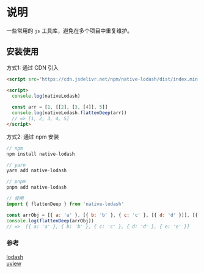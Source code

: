 # 说明
一些常用的 `js` 工具库，避免在多个项目中重复维护。

## 安装使用
方式1: 通过 CDN 引入
```html
<script src="https://cdn.jsdelivr.net/npm/native-lodash/dist/index.min.js"></script>

<script>
  console.log(nativeLodash)
  
  const arr = [1, [[2], [3, [4]], 5]]
  console.log(nativeLodash.flattenDeep(arr))
  // => [1, 2, 3, 4, 5]
</script>
```
方式2: 通过 npm 安装
```javascript
// npm
npm install native-lodash

// yarn
yarn add native-lodash

// pnpm
pnpm add native-lodash

// 使用
import { flattenDeep } from 'native-lodash'

const arrObj = [{ a: 'a' }, [{ b: 'b' }, { c: 'c' }, [{ d: 'd' }]], [{ e: 'e' }]]
console.log(flattenDeep(arrObj))
// =>  [{ a: 'a' }, { b: 'b' }, { c: 'c' }, { d: 'd' }, { e: 'e' }]
```

### 参考

[lodash](https://lodash.com/)   
[uview](https://www.uviewui.com)


